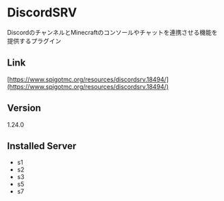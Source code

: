 # DiscordSRV
DiscordのチャンネルとMinecraftのコンソールやチャットを連携させる機能を提供するプラグイン

## Link
[https://www.spigotmc.org/resources/discordsrv.18494/](https://www.spigotmc.org/resources/discordsrv.18494/)

## Version
1.24.0

## Installed Server
- s1
- s2
- s3
- s5
- s7
